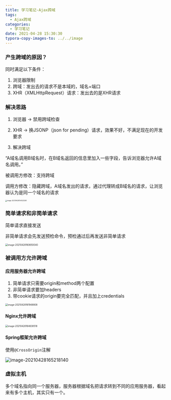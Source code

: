 ```yaml
---
title: 学习笔记-Ajax跨域
tags:
  - Ajax跨域
categories:
  - 学习笔记
date: 2021-04-28 15:30:30
typora-copy-images-to: ../../image
---
```




### 产生跨域的原因？

同时满足以下条件：

1. 浏览器限制
2. 跨域：发出去的请求不是本域的，域名+端口
3. XHR（XMLHttpRequest）请求：发出去的是XHR请求



### 解决思路

1. 浏览器 -> 禁用跨域检查
2. XHR -> 换JSONP（json for pending）请求，效果不好，不满足现在的开发要求

3. 解决跨域

“A域名调用B域名时，在B域名返回的信息里加入一些字段，告诉浏览器允许A域名调用。”

被调用方修改：支持跨域

调用方修改：隐藏跨域，A域名发出的请求，通过代理转成B域名的请求，让浏览器认为是同一个域名的请求

<img src="/github/northernw.github.io/image/image-20210428154025390.png" alt="image-20210428154025390" style="zoom:33%;" />





### 简单请求和非简单请求

简单请求直接发送

非简单请求会先发送预检命令，预检通过后再发送非简单请求

<img src="/github/northernw.github.io/image/image-20210428160650040.png" alt="image-20210428160650040" style="zoom:50%;" />



### 被调用方允许跨域

#### 应用服务器允许跨域

1. 简单请求只需要origin和method两个配置
2. 非简单请求要加headers
3. 带cookie请求的origin要完全匹配，并且加上credentials

<img src="/github/northernw.github.io/image/image-20210428161948808.png" alt="image-20210428161948808" style="zoom:50%;" />



#### Nginx允许跨域

<img src="/github/northernw.github.io/image/image-20210428164638518.png" alt="image-20210428164638518" style="zoom:50%;" />



#### Spring框架允许跨域

使用`@CrossOrigin`注解

![image-20210428165218140](/github/northernw.github.io/image/image-20210428165218140.png)

### 虚拟主机

多个域名指向同一个服务器，服务器根据域名把请求转到不同的应用服务器，看起来有多个主机，其实只有一个。